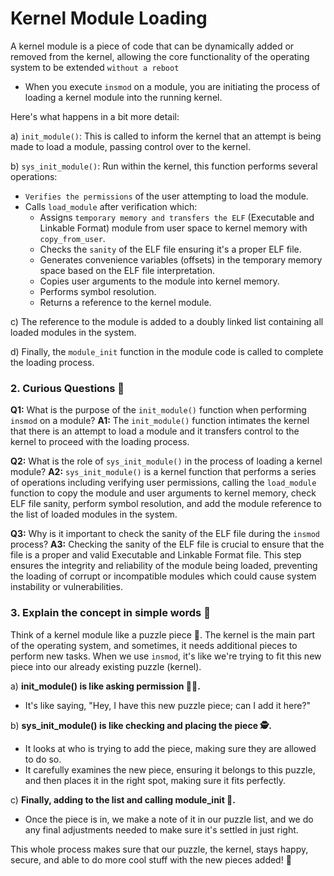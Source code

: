 # Kernel Module Loading

A kernel module is a piece of code that can be dynamically added or removed from the kernel, allowing the core functionality of the operating system to be extended `without a reboot`

-  When you execute `insmod` on a module, you are initiating the process of loading a kernel module into the running kernel.

Here's what happens in a bit more detail:

a) `init_module()`: This is called to inform the kernel that an attempt is being made to load a module, passing control over to the kernel.

b) `sys_init_module()`: Run within the kernel, this function performs several operations:
   - `Verifies the permissions` of the user attempting to load the module.
   - Calls `load_module` after verification which:
     - Assigns `temporary memory and transfers the ELF` (Executable and Linkable Format) module from user space to kernel memory with `copy_from_user`.
     - Checks the `sanity` of the ELF file ensuring it's a proper ELF file.
     - Generates convenience variables (offsets) in the temporary memory space based on the ELF file interpretation.
     - Copies user arguments to the module into kernel memory.
     - Performs symbol resolution.
     - Returns a reference to the kernel module.
   
c) The reference to the module is added to a doubly linked list containing all loaded modules in the system.

d) Finally, the `module_init` function in the module code is called to complete the loading process.

### 2. Curious Questions 🤔
**Q1:** What is the purpose of the `init_module()` function when performing `insmod` on a module?
**A1:** The `init_module()` function intimates the kernel that there is an attempt to load a module and it transfers control to the kernel to proceed with the loading process.

**Q2:** What is the role of `sys_init_module()` in the process of loading a kernel module?
**A2:** `sys_init_module()` is a kernel function that performs a series of operations including verifying user permissions, calling the `load_module` function to copy the module and user arguments to kernel memory, check ELF file sanity, perform symbol resolution, and add the module reference to the list of loaded modules in the system.

**Q3:** Why is it important to check the sanity of the ELF file during the `insmod` process?
**A3:** Checking the sanity of the ELF file is crucial to ensure that the file is a proper and valid Executable and Linkable Format file. This step ensures the integrity and reliability of the module being loaded, preventing the loading of corrupt or incompatible modules which could cause system instability or vulnerabilities.

### 3. Explain the concept in simple words 🌟
Think of a kernel module like a puzzle piece 🧩. The kernel is the main part of the operating system, and sometimes, it needs additional pieces to perform new tasks. When we use `insmod`, it's like we're trying to fit this new piece into our already existing puzzle (kernel).

a) **init_module() is like asking permission 🙋‍♂️.** 
   - It's like saying, "Hey, I have this new puzzle piece; can I add it here?"

b) **sys_init_module() is like checking and placing the piece 🕵️.**
   - It looks at who is trying to add the piece, making sure they are allowed to do so.
   - It carefully examines the new piece, ensuring it belongs to this puzzle, and then places it in the right spot, making sure it fits perfectly.

c) **Finally, adding to the list and calling module_init 📝.**
   - Once the piece is in, we make a note of it in our puzzle list, and we do any final adjustments needed to make sure it's settled in just right.

This whole process makes sure that our puzzle, the kernel, stays happy, secure, and able to do more cool stuff with the new pieces added! 🎉